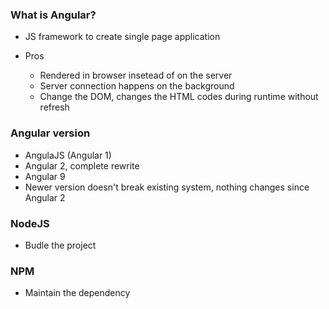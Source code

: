 ### What is Angular?
* JS framework to create single page application

* Pros
  * Rendered in browser insetead of on the server
  * Server connection happens on the background
  * Change the DOM, changes the HTML codes during runtime without refresh

### Angular version
* AngulaJS (Angular 1)
* Angular 2, complete rewrite
* Angular 9
* Newer version doesn't break existing system, nothing changes since Angular 2

### NodeJS
*  Budle the project

### NPM
* Maintain the dependency

